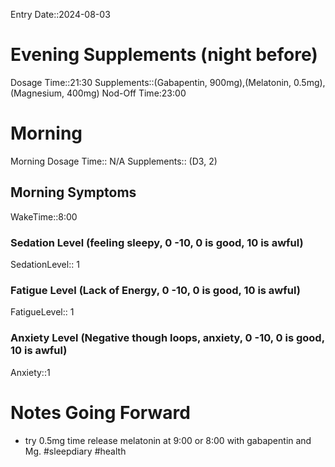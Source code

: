 Entry Date::2024-08-03
# Evening Supplements (night before)
Dosage Time::21:30
Supplements::(Gabapentin, 900mg),(Melatonin, 0.5mg), (Magnesium, 400mg)
Nod-Off Time:23:00
# Morning
Morning Dosage Time:: N/A
Supplements:: (D3, 2)
## Morning Symptoms
WakeTime::8:00
### Sedation Level (feeling sleepy, 0 -10, 0 is good, 10 is awful) 
SedationLevel:: 1
### Fatigue Level (Lack of Energy, 0 -10, 0 is good, 10 is awful) 
FatigueLevel:: 1
### Anxiety Level (Negative though loops, anxiety, 0 -10, 0 is good, 10 is awful)
Anxiety::1

# Notes Going Forward
- try 0.5mg time release melatonin at 9:00 or 8:00 with gabapentin and Mg.
#sleepdiary
#health 
